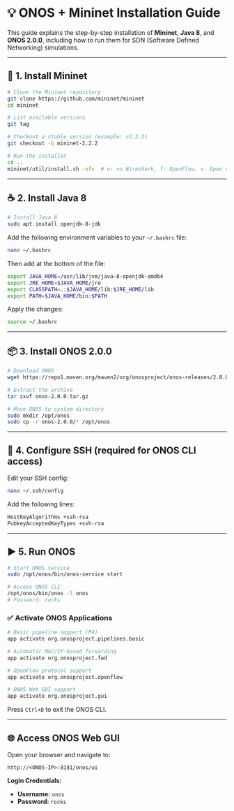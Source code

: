# 💡 ONOS + Mininet Installation Guide

This guide explains the step-by-step installation of **Mininet**, **Java 8**, and **ONOS 2.0.0**, including how to run them for SDN (Software Defined Networking) simulations.

---

## 🔧 1. Install Mininet

```bash
# Clone the Mininet repository
git clone https://github.com/mininet/mininet
cd mininet

# List available versions
git tag

# Checkout a stable version (example: v2.2.2)
git checkout -b mininet-2.2.2

# Run the installer
cd ..
mininet/util/install.sh -nfv  # n: no Wireshark, f: OpenFlow, v: Open vSwitch
```

---

## ☕ 2. Install Java 8

```bash
# Install Java 8
sudo apt install openjdk-8-jdk
```

Add the following environment variables to your `~/.bashrc` file:

```bash
nano ~/.bashrc
```

Then add at the bottom of the file:

```bash
export JAVA_HOME=/usr/lib/jvm/java-8-openjdk-amd64
export JRE_HOME=$JAVA_HOME/jre
export CLASSPATH=.:$JAVA_HOME/lib:$JRE_HOME/lib
export PATH=$JAVA_HOME/bin:$PATH
```

Apply the changes:

```bash
source ~/.bashrc
```

---

## 📦 3. Install ONOS 2.0.0

```bash
# Download ONOS
wget https://repo1.maven.org/maven2/org/onosproject/onos-releases/2.0.0/onos-2.0.0.tar.gz

# Extract the archive
tar zxvf onos-2.0.0.tar.gz

# Move ONOS to system directory
sudo mkdir /opt/onos
sudo cp -r onos-2.0.0/* /opt/onos
```

---

## 🔐 4. Configure SSH (required for ONOS CLI access)

Edit your SSH config:

```bash
nano ~/.ssh/config
```

Add the following lines:

```bash
HostKeyAlgorithms +ssh-rsa
PubkeyAcceptedKeyTypes +ssh-rsa
```

---

## ▶️ 5. Run ONOS

```bash
# Start ONOS service
sudo /opt/onos/bin/onos-service start

# Access ONOS CLI
/opt/onos/bin/onos -l onos
# Password: rocks
```

### ✅ Activate ONOS Applications

```bash
# Basic pipeline support (P4)
app activate org.onosproject.pipelines.basic

# Automatic MAC/IP-based forwarding
app activate org.onosproject.fwd

# OpenFlow protocol support
app activate org.onosproject.openflow

# ONOS Web GUI support
app activate org.onosproject.gui
```

Press `Ctrl+D` to exit the ONOS CLI.

---

## 🌐 Access ONOS Web GUI

Open your browser and navigate to:

```
http://<ONOS-IP>:8181/onos/ui
```

**Login Credentials:**

* **Username:** `onos`
* **Password:** `rocks`
